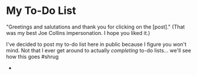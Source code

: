 # My To-Do List
"Greetings and salutations and thank you for clicking on the [post]." (That was my best Joe Collins impersonation. I hope you liked it.)

I've decided to post my to-do list here in public because I figure you won't mind. Not that I ever get around to actually *completing* to-do lists... we'll see how this goes #shrug

* 